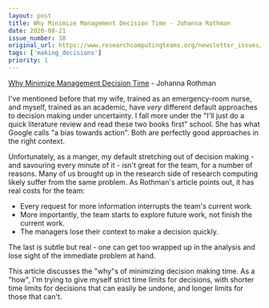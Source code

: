 ```yaml
---
layout: post
title: Why Minimize Management Decision Time - Johanna Rothman
date: 2020-08-21
issue_number: 38
original_url: https://www.researchcomputingteams.org/newsletter_issues/0038
tags: ['making_decisions']
priority: 1
---
```


<!-- markdownlint-disable MD033 -->
<!-- markdownlint-disable MD041 -->
<!-- markdownlint-disable MD049 -->

[Why Minimize Management Decision Time](https://www.jrothman.com/mpd/2020/08/why-minimize-management-decision-time/) - Johanna Rothman

I've mentioned before that my wife, trained as an emergency-room nurse, and myself, trained as an academic, have *very* different default approaches to decision making under uncertainty. I fall more under the "I'll just do a quick literature review and read these two books first" school. She has what Google calls "a bias towards action". Both are perfectly good approaches in the right context.

Unfortunately, as a manger, my default stretching out of decision making - and savouring every minute of it - isn't great for the team, for a number of reasons. Many of us brought up in the research side of research computing likely suffer from the same problem. As Rothman's article points out, it has real costs for the team:

- Every request for more information interrupts the team's current work.
- More importantly, the team starts to explore future work, not finish the current work.
- The managers lose their context to make a decision quickly.

The last is subtle but real - one can get too wrapped up in the analysis and lose sight of the immediate problem at hand.

This article discusses the "why"s of minimizing decision making time. As a "how", I'm trying to give myself strict time limits for decisions, with shorter time limits for decisions that can easily be undone, and longer limits for those that can't.